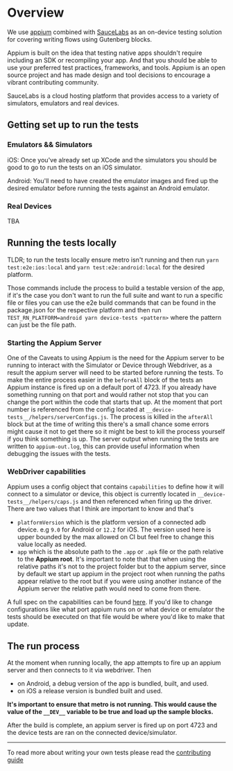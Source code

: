 # Overview

We use [appium](http://appium.io/) combined with [SauceLabs](https://saucelabs.com/) as an on-device testing solution for covering writing flows using Gutenberg blocks.

Appium is built on the idea that testing native apps shouldn't require including an SDK or recompiling your app. And that you should be able to use your preferred test practices, frameworks, and tools. Appium is an open source project and has made design and tool decisions to encourage a vibrant contributing community.

SauceLabs is a cloud hosting platform that provides access to a variety of simulators, emulators and real devices. 

## Getting set up to run the tests

### Emulators && Simulators

iOS: Once you've already set up XCode and the simulators you should be good to go to run the tests on an iOS simulator.

Android: You'll need to have created the emulator images and fired up the desired emulator before running the tests against an Android emulator. 

### Real Devices 

TBA

## Running the tests locally

TLDR; to run the tests locally ensure metro isn't running and then run `yarn test:e2e:ios:local` and `yarn test:e2e:android:local` for the desired platform.

Those commands include the process to build a testable version of the app, if it's the case you don't want to run the 
full suite and want to run a specific file or files you can use the e2e build commands that can be found in the package.json for the respective platform and then 
run `TEST_RN_PLATFORM=android yarn device-tests <pattern>` where the pattern can just be the file path.

### Starting the Appium Server

One of the Caveats to using Appium is the need for the Appium server to be running to interact with the Simulator or Device through Webdriver, as a result the appium server will need to be started before running the tests. To make the entire process easier in the `beforeAll` block of the tests an Appium instance is fired up on a default port of 4723. If you already have something running on that port and would rather not stop that you can change the port within the code that starts that up. At the moment that port number is referenced from the config located at `__device-tests__/helpers/serverConfigs.js`. The process is killed in the `afterAll` block but at the time of writing this there's a small chance  some errors might cause it not to get there so it might be best to kill the process yourself if you think something is up. The server output when running the tests are written to `appium-out.log`, this can provide useful information when debugging the issues with the tests. 

### WebDriver capabilities 

Appium uses a config object that contains `capabilities` to define how it will connect to a simulator or device, this object is currently located in `__device-tests__/helpers/caps.js` and then referenced when firing up the driver. There are two values that I think are important to know and that's

- `platformVersion` which is the platform version of a connected adb device. e.g `9.0` for Android or `12.2` for iOS. The version used here is upper bounded by the max allowed on CI but feel free to change this value locally as needed. 
- `app` which is the absolute path to the `.app` or `.apk` file or the path relative to the **Appium root**. It's important to note that that when using the relative paths it's not to the project folder but to the appium server, since by default we start up appium in the project root when running the paths appear relative to the root but if you were using another instance of the Appium server the relative path would need to come from there.  

A full spec on the capabilities can be found [here](http://appium.io/docs/en/writing-running-appium/caps/). If you'd like to change configurations like
what port appium runs on or what device or emulator the tests should be executed on that file would be where you'd like to make that update.

## The run process 

At the moment when running locally, the app attempts to fire up an appium server and then connects to it via webdriver. Then 

* on Android, a debug version of the app is bundled, built, and used. 
* on iOS a release version is bundled built and used. 

**It's important to ensure that **metro is not running.** This would cause the value of the `__DEV__` variable to be true and load up the sample blocks.** 

After the build is complete, an appium server is fired up on port 4723 and the device tests are ran on the connected device/simulator. 

-----

To read more about writing your own tests please read the [contributing guide](https://github.com/wordpress-mobile/gutenberg-mobile/blob/develop/__device-tests__/CONTRIBUTING.md)
